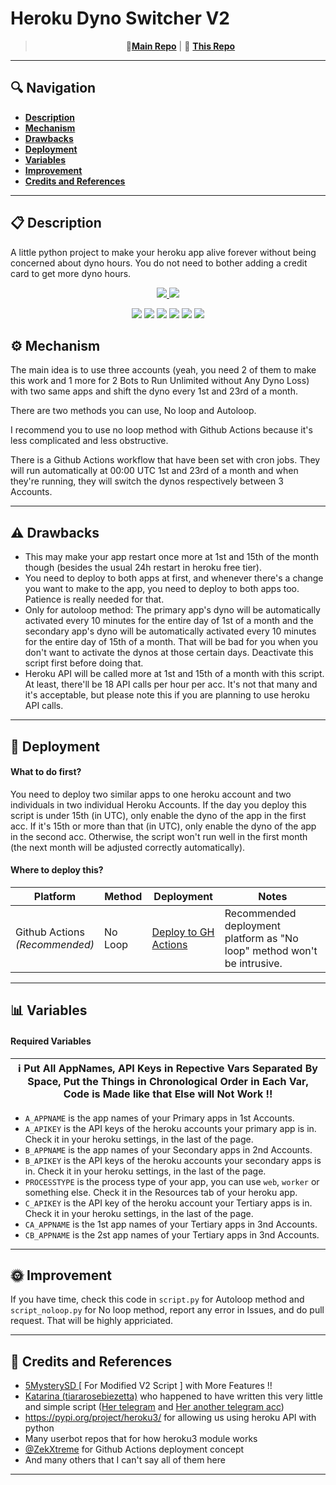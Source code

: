 # Heroku Dyno Switcher V2
<div align=center>

>  🍿[**Main Repo**](https://github.com/tiararosebiezetta/HerokuDynoSwitcher)   |  📡 [**This Repo**](https://github.com/5MysterySD/HerokuDynoSwitcherV2)

</div>

---

## 🔍 Navigation
- <a href="#-description"><b>Description</b></a>
- <a href="#%EF%B8%8F-mechanism"><b>Mechanism</b></a>
- <a href="#%EF%B8%8F-drawbacks"><b>Drawbacks</b></a>
- <a href="#-deployment"><b>Deployment</b></a>
- <a href="#-variables"><b>Variables</b></a>
- <a href="#-improvement"><b>Improvement</b></a>
- <a href="#-credits-and-references"><b>Credits and References</b></a>

---

## 📋 Description
<p>A little python project to make your heroku app alive forever without being concerned about dyno hours. You do not need to bother adding a credit card to get more dyno hours.</p>
<p align="center">
  <a href="https://github.com/5MysterySD/HerokuDynoSwitcherV2/fork">
    <img src="https://img.shields.io/github/forks/5MysterySD/HerokuDynoSwitcherV2?label=HerokuDynoSwitcherV2 Fork &style=social">
    
  </a>
  <a href="https://github.com/5MysterySD/HerokuDynoSwitcherV2">
    <img src="https://img.shields.io/github/stars/5MysterySD/HerokuDynoSwitcherV2?style=social">
  </a>
</p>

<div align=center>

[![](https://img.shields.io/github/repo-size/5MysterySD/HerokuDynoSwitcherV2?color=green&label=Repo%20Size&labelColor=292c3b)](#)
[![](https://img.shields.io/github/commit-activity/m/5MysterySD/HerokuDynoSwitcherV2?logo=github&labelColor=292c3b&label=Github%20Commits)](#)
[![](https://img.shields.io/github/languages/top/5MysterySD/HerokuDynoSwitcherV2?style=flat&logo=python&labelColor=292c3b)](#)
[![](https://img.shields.io/github/last-commit/5MysterySD/HerokuDynoSwitcherV2?style=flat&label=Last%20Commit&labelColor=292c3b&color=important)](#)
[![](https://img.shields.io/badge/Telegram%20Channel-Join-9cf?style=for-the-badge&logo=telegram&logoColor=blue&style=flat&labelColor=292c3b)](https://t.me/FXTorrentz)
[![](https://img.shields.io/badge/Support%20Group-Join-9cf?style=for-the-badge&logo=telegram&logoColor=blue&style=flat&labelColor=292c3b)](https://t.me/+aj0yG0qvAjZiOTNl)

</div>

## ⚙️ Mechanism
<p>The main idea is to use three accounts (yeah, you need 2 of them to make this work and 1 more for 2 Bots to Run Unlimited without Any Dyno Loss) with two same apps and shift the dyno every 1st and 23rd of a month.</p>
<p>There are two methods you can use, No loop and Autoloop.</p>
<p>I recommend you to use no loop method with Github Actions because it's less complicated and less obstructive.</p>
<p>There is a Github Actions workflow that have been set with cron jobs. They will run automatically at 00:00 UTC 1st and 23rd of a month and when they're running, they will switch the dynos respectively between 3 Accounts.<br>
</p>

---

## ⚠️ Drawbacks
- This may make your app restart once more at 1st and 15th of the month though (besides the usual 24h restart in heroku free tier).
- You need to deploy to both apps at first, and whenever there's a change you want to make to the app, you need to deploy to both apps too. Patience is really needed for that.
- Only for autoloop method: The primary app's dyno will be automatically activated every 10 minutes for the entire day of 1st of a month and the secondary app's dyno will be automatically activated every 10 minutes for the entire day of 15th of a month. That will be bad for you when you don't want to activate the dynos at those certain days. Deactivate this script first before doing that.
- Heroku API will be called more at 1st and 15th of a month with this script. At least, there'll be 18 API calls per hour per acc. It's not that many and it's acceptable, but please note this if you are planning to use heroku API calls.

---

## 🚀 Deployment

<h4>What to do first?</h4>
You need to deploy two similar apps to one heroku account and two individuals in two individual Heroku Accounts. If the day you deploy this script is under 15th (in UTC), only enable the dyno of the app in the first acc. If it's 15th or more than that (in UTC), only enable the dyno of the app in the second acc. Otherwise, the script won't run well in the first month (the next month will be adjusted correctly automatically).
<br>
<h4>Where to deploy this?</h4>

| Platform                                | Method   | Deployment                                                                                                                       | Notes                                                                                                                                                                                                                                                                       |
|-----------------------------------------|----------|----------------------------------------------------------------------------------------------------------------------------------|-----------------------------------------------------------------------------------------------------------------------------------------------------------------------------------------------------------------------------------------------------------------------------|
| Github Actions<br> <i>(Recommended)</i> | No Loop  | <a href="https://github.com/5MysterySD/HerokuDynoSwitcherV2/blob/master/gh-actions-tutorial.md">Deploy to GH Actions</a>         | Recommended deployment platform as "No loop" method won't be intrusive.                                                                                                                                                                                                     |

---

## 📊 Variables
<h4>Required Variables</h4>

| ℹ️ Put All AppNames, API Keys in Repective Vars Separated By Space, Put the Things in Chronological Order in Each Var, Code is Made like that Else will Not Work !!
| ---

- `A_APPNAME` is the app names of your Primary apps in 1st Accounts.<br>
- `A_APIKEY` is the API keys of the heroku accounts your primary app is in. Check it in your heroku settings, in the last of the page.<br>
- `B_APPNAME` is the app names of your Secondary apps in 2nd Accounts.<br>
- `B_APIKEY` is the API keys of the heroku accounts your secondary apps is in. Check it in your heroku settings, in the last of the page.<br>
- `PROCESSTYPE` is the process type of your app, you can use `web`, `worker` or something else. Check it in the Resources tab of your heroku app.<br>
- `C_APIKEY` is the API key of the heroku account your Tertiary apps is in. Check it in your heroku settings, in the last of the page.<br>
- `CA_APPNAME` is the 1st app names of your Tertiary apps in 3nd Accounts.<br>
- `CB_APPNAME` is the 2st app names of your Tertiary apps in 3nd Accounts.<br>

---

## 🌞 Improvement
If you have time, check this code in `script.py` for Autoloop method and `script_noloop.py` for No loop method, report any error in Issues, and do pull request. That will be highly appriciated.

---

## 📝 Credits and References
- <a href="https://github.com/5MysterySD">5MysterySD </a> [ For Modified V2 Script ] with More Features !!
- <a href="https://github.com/tiararosebiezetta">Katarina (tiararosebiezetta)</a> who happened to have written this very little and simple script (<a href="https://t.me/katarina_ox">Her telegram</a> and <a href="https://t.me/katarina_novi">Her another telegram acc</a>)
- https://pypi.org/project/heroku3/ for allowing us using heroku API with python
- Many userbot repos that for how heroku3 module works
- <a href="https://github.com/ZekXtreme">@ZekXtreme</a> for Github Actions deployment concept
- And many others that I can't say all of them here

---
